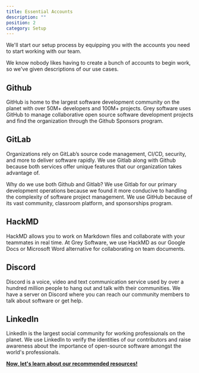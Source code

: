 ```yaml
---
title: Essential Accounts
description: ""
position: 2
category: Setup
---
```


We'll start our setup process by equipping you with the accounts you need to start working with our team. 

We know nobody likes having to create a bunch of accounts to begin work, so we've given descriptions of our use cases.

## Github

GitHub is home to the largest software development community on the planet with over 50M+ developers and 100M+ projects. Grey software uses GitHub to manage collaborative open source software development projects and find the organization through the Github Sponsors program.

<cta-button  link="https://github.com/join" text="Sign Up" > </cta-button>

## GitLab

Organizations rely on GitLab’s source code management, CI/CD, security, and more to deliver software rapidly. We use Gitlab along with Github because both services offer unique features that our organization takes advantage of.

<cta-button  link="https://gitlab.com/users/sign_up" text="Sign Up" > </cta-button>

<alert>
Why do we use both Github and Gitlab?
We use Gitlab for our primary development operations because we found it more conducive to handling the complexity of software project management. We use GitHub because of its vast community, classroom platform, and sponsorships program.</alert>

## HackMD

HackMD allows you to work on Markdown files and collaborate with your teammates in real time. At Grey Software, we use HackMD as our Google Docs or Microsoft Word alternative for collaborating on team documents.

<cta-button link="https://hackmd.io/join" text="Sign Up" > </cta-button>

## Discord

Discord is a voice, video and text communication service used by over a hundred million people to hang out and talk with their communities. We have a server on Discord where you can reach our community members to talk about software or get help.

<cta-button link="http://community.grey.software" text="Sign Up" > </cta-button>

## LinkedIn

LinkedIn is the largest social community for working professionals on the planet. We use LinkedIn to verify the identities of our contributors and raise awareness about the importance of open-source software amongst the world's professionals.

<cta-button link="https://www.linkedin.com/signup" text="Sign Up" > </cta-button>

**[Now, let's learn about our recommended resources!](/setup/resources)**
